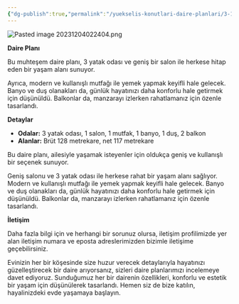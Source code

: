```yaml
---
{"dg-publish":true,"permalink":"/yuekselis-konutlari-daire-planlari/3-1-normal-kat-daire-plani-ti-p3/"}
---
```


![Pasted image 20231204022404.png](/img/user/Resim%20Ar%C5%9Fivi/Pasted%20image%2020231204022404.png)

**Daire Planı**

Bu muhteşem daire planı, 3 yatak odası ve geniş bir salon ile herkese hitap eden bir yaşam alanı sunuyor. 

Ayrıca, modern ve kullanışlı mutfağı ile yemek yapmak keyifli hale gelecek. Banyo ve duş olanakları da, günlük hayatınızı daha konforlu hale getirmek için düşünüldü. Balkonlar da, manzarayı izlerken rahatlamanız için özenle tasarlandı.

**Detaylar**

- **Odalar:** 3 yatak odası, 1 salon, 1 mutfak, 1 banyo, 1 duş, 2 balkon
- **Alanlar:** Brüt 128 metrekare, net 117 metrekare

Bu daire planı, ailesiyle yaşamak isteyenler için oldukça geniş ve kullanışlı bir seçenek sunuyor. 

Geniş salonu ve 3 yatak odası ile herkese rahat bir yaşam alanı sağlıyor. Modern ve kullanışlı mutfağı ile yemek yapmak keyifli hale gelecek. Banyo ve duş olanakları da, günlük hayatınızı daha konforlu hale getirmek için düşünüldü. Balkonlar da, manzarayı izlerken rahatlamanız için özenle tasarlandı.

**İletişim**

Daha fazla bilgi için ve herhangi bir sorunuz olursa, iletişim profilimizde yer alan iletişim numara ve eposta adreslerimizden bizimle iletişime geçebilirsiniz.

Evinizin her bir köşesinde size huzur verecek detaylarıyla hayatınızı güzelleştirecek bir daire arıyorsanız, sizleri daire planlarımızı incelemeye davet ediyoruz. Sunduğumuz her bir dairenin özellikleri, konforlu ve estetik bir yaşam için düşünülerek tasarlandı. Hemen siz de bize katılın, hayalinizdeki evde yaşamaya başlayın.